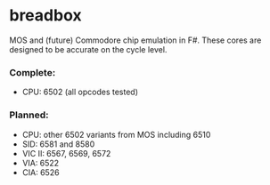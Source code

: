# breadbox

MOS and (future) Commodore chip emulation in F#. These cores are designed to be accurate on the cycle level.

### Complete:

- CPU: 6502 (all opcodes tested)

### Planned:

- CPU: other 6502 variants from MOS including 6510
- SID: 6581 and 8580
- VIC II: 6567, 6569, 6572
- VIA: 6522
- CIA: 6526
